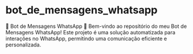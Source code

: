 # bot_de_mensagens_whatsapp
🤖 Bot de Mensagens WhatsApp 📱 Bem-vindo ao repositório do meu Bot de Mensagens WhatsApp! Este projeto é uma solução automatizada para interações no WhatsApp, permitindo uma comunicação eficiente e personalizada.
